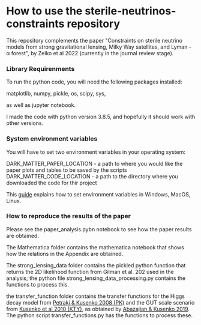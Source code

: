 # How to use the sterile-neutrinos-constraints repository
This repository complements the paper "Constraints on sterile neutrino models from strong gravitational lensing, Milky Way
satellites, and Lyman - α forest", by Zelko et al 2022 (currently in the journal review stage).

### Library Requirenments


To run the python code,  you will need the following packages installed:

matplotlib, numpy, pickle, os, scipy, sys,

as well as jupyter notebook.

I made the code with python version 3.8.5, and hopefully it should work with other versions.

### System environment variables
You will have to set two environment variables in your operating system:

DARK_MATTER_PAPER_LOCATION - a path to where you would like the paper plots and tables to be saved by the scripts
DARK_MATTER_CODE_LOCATION - a path to the directory where you downloaded the code for thir project

This [guide](https://www.twilio.com/blog/2017/01/how-to-set-environment-variables.html) explains how to set environment variables in Windows, MacOS, Linux.


### How to reproduce the results of the paper

Please see the paper_analysis.pybn notebook to see how the paper results are obtained.

The Mathematica folder contains the mathematica notebook that shows how the relations in the Appendix are obtained.

The strong_lensing_data folder contains the pickled python function that returns the 2D likelihood function from Gilman et al. 202 used in the analysis; the python file strong_lensing_data_processing.py contains the functions to process this.

the transfer_function folder contains the transfer functions for the Higgs decay model from [Petraki & Kusenko 2008 (PK)](https://ui.adsabs.harvard.edu/abs/2008PhRvD..77f5014P/abstract) and the GUT scale scenario from [Kusenko et al 2010 (KTY)](https://ui.adsabs.harvard.edu/abs/2010PhLB..693..144K/abstract), as obtained by [Abazajian & Kusenko 2019](https://arxiv.org/abs/1907.11696). The python script transfer_functions.py has the functions to process these.
